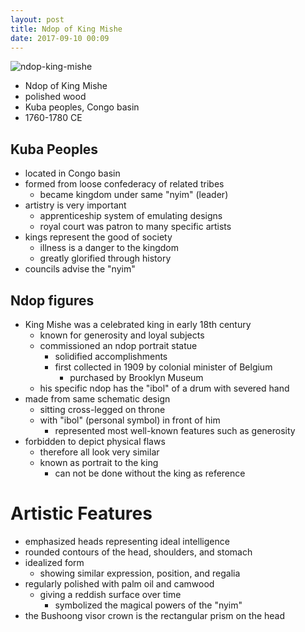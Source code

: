 ```yaml
---
layout: post
title: Ndop of King Mishe
date: 2017-09-10 00:09
---
```


![ndop-king-mishe]

* Ndop of King Mishe
* polished wood
* Kuba peoples, Congo basin
* 1760-1780 CE

## Kuba Peoples
* located in Congo basin
* formed from loose confederacy of related tribes
  * became kingdom under same "nyim" (leader)
* artistry is very important
  * apprenticeship system of emulating designs
  * royal court was patron to many specific artists
* kings represent the good of society
  * illness is a danger to the kingdom
  * greatly glorified through history
* councils advise the "nyim"

## Ndop figures
* King Mishe was a celebrated king in early 18th century
  * known for generosity and loyal subjects
  * commissioned an ndop portrait statue
    * solidified accomplishments
    * first collected in 1909 by colonial minister of Belgium
      * purchased by Brooklyn Museum
  * his specific ndop has the "ibol" of a drum with severed hand
* made from same schematic design
  * sitting cross-legged on throne
  * with "ibol" (personal symbol) in front of him
    * represented most well-known features such as generosity
* forbidden to depict physical flaws
  * therefore all look very similar
  * known as portrait to the king
    * can not be done without the king as reference

# Artistic Features
* emphasized heads representing ideal intelligence
* rounded contours of the head, shoulders, and stomach
* idealized form
  * showing similar expression, position, and regalia
* regularly polished with palm oil and camwood
  * giving a reddish surface over time
    * symbolized the magical powers of the "nyim"
* the Bushoong visor crown is the rectangular prism on the head

[ndop-king-mishe]: https://upload.wikimedia.org/wikipedia/commons/5/59/Brooklyn_Museum_61.33_Ndop_Portrait_of_King_Mishe_miShyaang_maMbul.jpg

